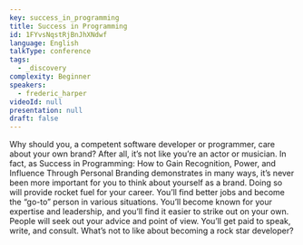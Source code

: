 ```yaml
---
key: success_in_programming
title: Success in Programming
id: 1FYvsNqstRjBnJhXNdwf
language: English
talkType: conference
tags:
  - _discovery
complexity: Beginner
speakers:
  - frederic_harper
videoId: null
presentation: null
draft: false
---
```

Why should you, a competent software developer or programmer, care about your own brand? After all, it’s not like you’re an actor or musician. 
In fact, as Success in Programming: How to Gain Recognition, Power, and Influence Through Personal Branding demonstrates in many ways, it’s never been more important for you to think about yourself as a brand. Doing so will provide rocket fuel for your career. You’ll find better jobs and become the “go-to” person in various situations. You’ll become known for your expertise and leadership, and you’ll find it easier to strike out on your own. People will seek out your advice and point of view. You’ll get paid to speak, write, and consult. What’s not to like about becoming a rock star developer?